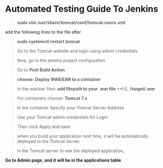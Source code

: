 # Automated Testing Guide To Jenkins

> **sudo vim /usr/share/tomcat/conf/tomcat-users.xml**

add the following lines to the file after **<tomcat-users>**

<user username="admin" password="password" role="manager-gui,admin-gui,admin,manager,admin-script,manager-script"/>

> **sudo systemctl restart tomcat**

> Go to the Tomcat website and login using admin credentials

> Now, go to the jenkins project configuration

> Go to **Post Build Action**

> **choose: Deploy WAR/EAR to a container**

> In the war/ear files: **add filepath to your .war file**
                        **I.E. **/target/*.war***

> For containers choose: **Tomcat 7.x**

> In the container Specify your Tomcat Server Address

> Use your Tomcat admin credentials for Login

> Then click Apply and save

> when you build your application next time, it will be automatically deployed to the Tomcat Server.

> in the Tomcat server to see the deployed application,

**Go to Admin page, and it will be in the applications table**
